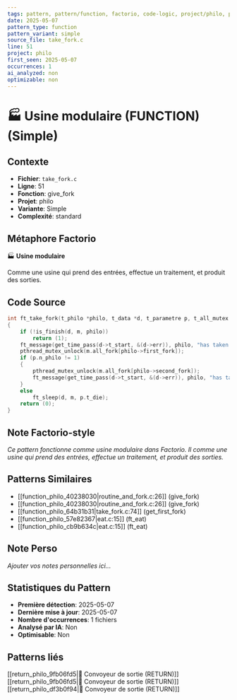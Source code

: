 ```yaml
---
tags: pattern, pattern/function, factorio, code-logic, project/philo, pattern/variant/simple
date: 2025-05-07
pattern_type: function
pattern_variant: simple
source_file: take_fork.c
line: 51
project: philo
first_seen: 2025-05-07
occurrences: 1
ai_analyzed: non
optimizable: non
---
```


# 🏭 Usine modulaire (FUNCTION) (Simple)

## Contexte
- **Fichier**: `take_fork.c`
- **Ligne**: 51
- **Fonction**: give_fork
- **Projet**: philo
- **Variante**: Simple
- **Complexité**: standard

## Métaphore Factorio
🏭 **Usine modulaire**

Comme une usine qui prend des entrées, effectue un traitement, et produit des sorties.

## Code Source
```c
int	ft_take_fork(t_philo *philo, t_data *d, t_parametre p, t_all_mutex m)
{
	if (!is_finish(d, m, philo))
		return (1);
	ft_message(get_time_pass(d->t_start, &(d->err)), philo, "has taken a fork 1 (faudra retirer le 1 et 2)", m);
	pthread_mutex_unlock(m.all_fork[philo->first_fork]);
	if (p.n_philo != 1)
	{
		pthread_mutex_unlock(m.all_fork[philo->second_fork]);
		ft_message(get_time_pass(d->t_start, &(d->err)), philo, "has taken a fork 2", m);
	}
	else
		ft_sleep(d, m, p.t_die);
	return (0);
}
```

## Note Factorio-style
*Ce pattern fonctionne comme usine modulaire dans Factorio. Il comme une usine qui prend des entrées, effectue un traitement, et produit des sorties.*

## Patterns Similaires
- [[function_philo_40238030|routine_and_fork.c:26]] (give_fork)
- [[function_philo_40238030|routine_and_fork.c:26]] (give_fork)
- [[function_philo_64b31b31|take_fork.c:74]] (get_first_fork)
- [[function_philo_57e82367|eat.c:15]] (ft_eat)
- [[function_philo_cb9b634c|eat.c:15]] (ft_eat)

## Note Perso
*Ajouter vos notes personnelles ici...*

## Statistiques du Pattern
- **Première détection**: 2025-05-07
- **Dernière mise à jour**: 2025-05-07
- **Nombre d'occurrences**: 1 fichiers
- **Analysé par IA**: Non
- **Optimisable**: Non

## Patterns liés
[[return_philo_9fb06fd5|🚚 Convoyeur de sortie (RETURN)]]
[[return_philo_9fb06fd5|🚚 Convoyeur de sortie (RETURN)]]
[[return_philo_df3b0f94|🚚 Convoyeur de sortie (RETURN)]]
